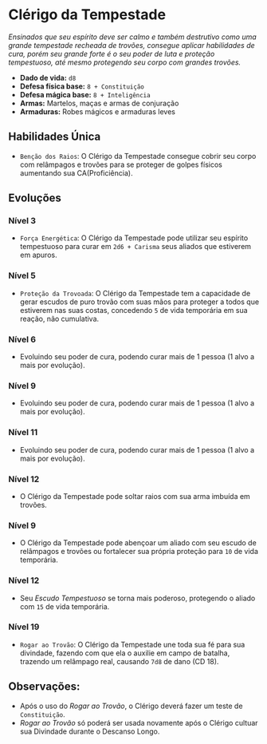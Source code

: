 # Clérigo da Tempestade
*Ensinados que seu espírito deve ser calmo e também destrutivo como uma grande tempestade recheada de trovões, consegue aplicar habilidades de cura, porém seu grande forte é o seu poder de luta e proteção tempestuoso, até mesmo protegendo seu corpo com grandes trovões.*

- **Dado de vida:** `d8`
- **Defesa física base:** `8 + Constituição`
- **Defesa mágica base:** `8 + Inteligência`
- **Armas:** Martelos, maças e armas de conjuração
- **Armaduras:** Robes mágicos e armaduras leves

## Habilidades Única
- `Benção dos Raios`: O Clérigo da Tempestade consegue cobrir seu corpo com relâmpagos e trovões para se proteger de golpes físicos aumentando sua CA(Proficiência).

## Evoluções
### Nível 3
- `Força Energética`: O Clérigo da Tempestade pode utilizar seu espírito tempestuoso para curar em `2d6 + Carisma` seus aliados que estiverem em apuros.

### Nível 5 
- `Proteção da Trovoada`: O Clérigo da Tempestade tem a capacidade de gerar escudos de puro trovão com suas mãos para proteger a todos que estiverem nas suas costas, concedendo `5` de vida temporária em sua reação, não cumulativa.

### Nível 6
- Evoluindo seu poder de cura, podendo curar mais de 1 pessoa (1 alvo a mais por evolução).

### Nível 9
- Evoluindo seu poder de cura, podendo curar mais de 1 pessoa (1 alvo a mais por evolução).

### Nível 11
- Evoluindo seu poder de cura, podendo curar mais de 1 pessoa (1 alvo a mais por evolução).

### Nível 12
- O Clérigo da Tempestade pode soltar raios com sua arma imbuída em trovões.


### Nível 9
- O Clérigo da Tempestade pode abençoar um aliado com seu escudo de relâmpagos e trovões ou fortalecer sua própria proteção para `10` de vida temporária.

### Nível 12
- Seu *Escudo Tempestuoso* se torna mais poderoso, protegendo o aliado com `15` de vida temporária.

### Nível 19 
- `Rogar ao Trovão`: O Clérigo da Tempestade une toda sua fé para sua divindade, fazendo com que ela o auxilie em campo de batalha, trazendo um relâmpago real, causando `7d8` de dano (CD 18).

## **Observações:**
- Após o uso do *Rogar ao Trovão*, o Clérigo deverá fazer um teste de `Constituição`.
- *Rogar ao Trovão* só poderá ser usada novamente após o Clérigo cultuar sua Divindade durante o Descanso Longo.
